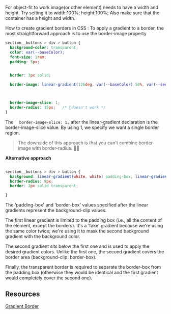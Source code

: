 





For object-fit to work image(or other element) needs to have a width and height.
Try setting it to
	width:100%; 
	height:100%;
Also make sure that the container has a height and width.


How to create gradient borders in CSS : 
To apply a gradient to a border, the most straightforward approach is to use the border-image property

```css
section__buttons > div > button {
  background-color: transparent;
  color: var(--baseColor);
  font-size: 1rem;
  padding: 5px;


  border: 3px solid;

  border-image: linear-gradient(126deg, var(--baseColor) 50%, var(--secondColor) 50%);



  border-image-slice: 1;
  border-radius: 15px;   /* 🤺doesn't work */
}

```

The `  border-image-slice: 1;` after the linear-gradient declaration is the border-image-slice value. By using 1, we specify we want a single border region.

> The downside of this approach is that you can't combine border-image with border-radius. 🤷‍♂️


**Alternative approach**






```css

section__buttons > div > button {
  background: linear-gradient(white, white) padding-box, linear-gradient(130deg, var(--baseColor) 50%, var(--secondColor) 50%) border-box;
  border-radius: 9px;
  border: 2px solid transparent;

}
```



The 'padding-box' and 'border-box' values specified after the linear gradients represent the background-clip values.

The first linear gradient is limited to the padding box (i.e., all the content of the element, except the borders). It's a 'fake' gradient because we're using the same color twice; we're using it to mask the second background gradient with the background color.

The second gradient sits below the first one and is used to apply the desired gradient colors. Unlike the first one, the second gradient covers the border area (background-clip: border-box).

Finally, the transparent border is required to separate the border-box from the padding box (otherwise they would be identical and the first gradient would completely cover the second one).



## Resources 


[Gradient Border](https://codyhouse.co/nuggets/css-gradient-borders#alternative-approach)
